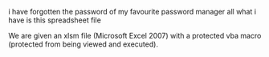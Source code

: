 i have forgotten the password of my favourite password manager all what i have is this spreadsheet file

We are given an xlsm file (Microsoft Excel 2007) with a protected vba macro (protected from being viewed and executed).
